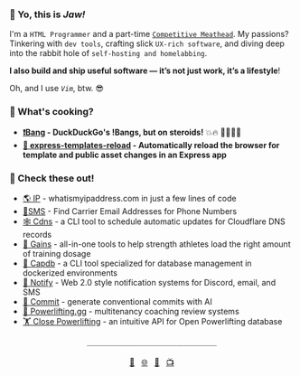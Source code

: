 ### 👊 Yo, this is *Jaw!*

I'm a `HTML Programmer` and a part-time [`Competitive Meathead`](https://videos.jaw.dev). My passions? Tinkering with `dev tools`, crafting slick `UX-rich software`, and diving deep into the rabbit hole of `self-hosting and homelabbing`.

**I also build and ship useful software — it’s not just work, it’s a lifestyle**!

Oh, and I use *`Vim`*, btw. 😎

### 🍳 What's cooking?
- **[❗️Bang](https://bang.jaw.dev/) - DuckDuckGo's !Bangs, but on steroids!** 💥🔥 🔫💥💀🎤
- **[🔄 express-templates-reload](https://www.npmjs.com/package/@wajeht/express-templates-reload) - Automatically reload the browser for template and public asset changes in an Express app**

### 🚀 Check these out!

- [🌎 IP](https://ip.jaw.dev/) - whatismyipaddress.com in just a few lines of code
- [📱SMS](https://sms.jaw.dev/) - Find Carrier Email Addresses for Phone Numbers
- [🕸️ Cdns](https://www.npmjs.com/package/@wajeht/cdns) - a CLI tool to schedule automatic updates for Cloudflare DNS records
- [💪 Gains](https://gains.jaw.dev/) - all-in-one tools to help strength athletes load the right amount of training dosage
- [💾 Capdb](https://www.npmjs.com/package/@wajeht/capdb) - a CLI tool specialized for database management in dockerized environments
- [🔔 Notify](https://notify.jaw.dev/) - Web 2.0 style notification systems for Discord, email, and SMS
- [🤖 Commit](https://commit.jaw.dev/) - generate conventional commits with AI
- [💪 Powerlifting.gg](https://powerlifting.gg/) - multitenancy coaching review systems
- [🏋️ Close Powerlifting](https://close-powerlifting.jaw.dev/) - an intuitive API for Open Powerlifting database

<div align="center">
  <span style="color:grey">____________________________________</span>
  <br>
  <br>
  <a href="mailto:github@jaw.dev">💌</a>&nbsp;&nbsp;
  <a href="https://jaw.dev/">🌐</a>&nbsp;&nbsp;
  <a href="https://dogs.jaw.dev/">🐶</a>&nbsp;&nbsp;
  <a href="https://videos.jaw.dev/">📺</a>
</div>
